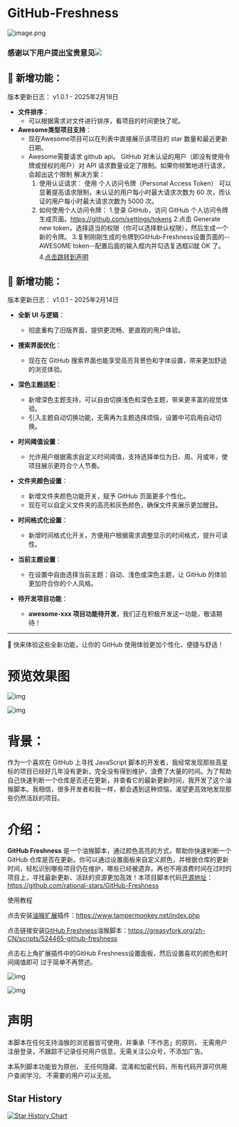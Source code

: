 # GitHub-Freshness
![image.png](https://cloud.rational-stars.top/file/1739870246994.png)
### 感谢以下用户提出宝贵意见![](https://cloud.rational-stars.top/file/1737871487056.png)
## 🌟 **新增功能**：
版本更新日志： v1.0.1 - 2025年2月18日
- **文件排序**：
  - 可以根据需求对文件进行排序，看项目的时间更快了呢。
- **Awesome类型项目支持**：
  - 现在Awesome项目可以在列表中直接展示该项目的 star 数量和最近更新日期。
  - Awesome需要请求 github api。 GitHub 对未认证的用户（即没有使用令牌或授权的用户）对 API 请求数量设定了限制。如果你频繁地进行请求，会超出这个限制
  解决方案：
	1.	使用认证请求：
	使用 个人访问令牌（Personal Access Token） 可以显著提高请求限制，未认证的用户每小时最大请求次数为 60 次，而认证的用户每小时最大请求次数为 5000 次。
	2.  如何使用个人访问令牌：
	1.登录 GitHub，访问 GitHub 个人访问令牌生成页面。https://github.com/settings/tokens
	2.点击 Generate new token，选择适当的权限（你可以选择默认权限），然后生成一个新的令牌。
	3.复制刚刚生成的令牌到GitHub-Freshness设置页面的--AWESOME token--配置后面的输入框内并勾选复选框☑️就 OK 了。
  4.[点击跳转到声明](#声明)


## 🌟 **新增功能**：
版本更新日志： v1.0.1 - 2025年2月14日
- **全新 UI 与逻辑**：
  - 彻底重构了旧版界面，提供更流畅、更直观的用户体验。

- **搜索界面优化**：
  - 现在在 GitHub 搜索界面也能享受高亮背景色和字体设置，带来更加舒适的浏览体验。

- **深色主题适配**：
  - 新增深色主题支持，可以自由切换浅色和深色主题，带来更丰富的视觉体验。
  - 引入主题自动切换功能，无需再为主题选择烦恼，设置中可启用自动切换。

- **时间阈值设置**：
  - 允许用户根据需求自定义时间阈值，支持选择单位为日、周、月或年，使项目展示更符合个人节奏。

- **文件夹颜色设置**：
  - 新增文件夹颜色功能开关，赋予 GitHub 页面更多个性化。
  - 现在可以自定义文件夹的高亮和灰色颜色，确保文件夹展示更加醒目。

- **时间格式化设置**：
  - 新增时间格式化开关，方便用户根据需求调整显示的时间格式，提升可读性。

- **当前主题设置**：
  - 在设置中自由选择当前主题：自动、浅色或深色主题，让 GitHub 的体验更加符合你的个人风格。

- **待开发项目功能**：
  - **awesome-xxx 项目功能待开发**，我们正在积极开发这一功能，敬请期待！

---

🎉 快来体验这些全新功能，让你的 GitHub 使用体验更加个性化、便捷与舒适！

# 预览效果图

![img](https://cloud.rational-stars.top/file/1739503803391.png)

![img](https://cloud.rational-stars.top/file/1739503710202.png)

# **背景：**

作为一个喜欢在 GitHub 上寻找 JavaScript 脚本的开发者，我经常发现那些高星标的项目已经好几年没有更新，完全没有得到维护，浪费了大量的时间。为了帮助自己快速判断一个仓库是否还在更新，并查看它的最新更新时间，我开发了这个油猴脚本。我相信，很多开发者和我一样，都会遇到这种烦恼，渴望更高效地发现那些仍然活跃的项目。

# **介绍：**

**GitHub Freshness** 是一个油猴脚本，通过颜色高亮的方式，帮助你快速判断一个 GitHub 仓库是否在更新。你可以通过设置面板来自定义颜色，并根据仓库的更新时间，轻松识别哪些项目仍在维护，哪些已经被遗弃。再也不用浪费时间在过时的项目上，寻找最新更新、活跃的资源更加高效！本项目脚本代码[开源地址](https://github.com/rational-stars/GitHub-Freshness)：https://github.com/rational-stars/GitHub-Freshness

使用教程

点击安装[油猴扩展](https://www.tampermonkey.net/index.php)插件：https://www.tampermonkey.net/index.php

点击链接安装[GitHub Freshness](https://greasyfork.org/zh-CN/scripts/524465-github-freshness)油猴脚本：https://greasyfork.org/zh-CN/scripts/524465-github-freshness

点击右上角扩展插件中的GitHub Freshness设置面板，然后设置喜欢的颜色和时间阈值即可 过于简单不再赘述。

![img](https://cloud.rational-stars.top/file/1737448340101.png)





![img](https://cloud.rational-stars.top/file/1739503908673.png)

# 声明

本脚本在任何支持油猴的浏览器皆可使用，并秉承「不作恶」的原则， 无需用户注册登录，不跟踪不记录任何用户信息，无需关注公众号，不添加广告。

本系列脚本功能皆为原创， 无任何隐藏、混淆和加密代码，所有代码开源可供用户查阅学习。 不需要的用户可以无视。 

## Star History

[![Star History Chart](https://api.star-history.com/svg?repos=rational-stars/GitHub-Freshness&type=Date)](https://star-history.com/#rational-stars/GitHub-Freshness&Date)